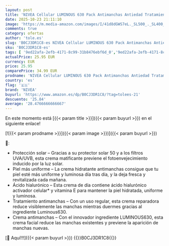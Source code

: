 ```yaml
---
layout: post
title: 'NIVEA Cellular LUMINOUS 630 Pack Antimanchas Antiedad Tratamiento Avanzado  set de regalo con sérum facial  1 x 30 ml  y crema de día FP50  1 x 40 ml  para una piel uniforme y luminosa'
date: 2025-10-23 21:11:10
image: 'https://m.media-amazon.com/images/I/41d8dGWS7eL._SL500_._SL400_.jpg'
comments: true
category: ofertas
author: 'tole.es'
slug: 'B0CJ3DR1C8-es NIVEA Cellular LUMINOUS 630 Pack Antimanchas Antiedad...'
sku: 'B0CJ3DR1C8-es'
tags: [ '9ed22afa-2efb-4171-8c99-31b8476ebf6d_0','9ed22afa-2efb-4171-8c99-31b8476ebf6d_2201','9ed22afa-2efb-4171-8c99-31b8476ebf6d_5701','9ed22afa-2efb-4171-8c99-31b8476ebf6d_6601','Arborist Merchandising Root','Belleza','Cuidado de la piel','Los favoritos de los clientes: Belleza','Productos para el cuidado de la cara','Productos para el cuidado de la piel','Self Service','Sets de Regalo de Belleza','Special Features Stores','Top Brands Skin Moisturizer Selection','Tratamientos para manchas faciales','de','nivea','regalo','set','🇪🇸', ]
actualPrice: 25.95 EUR
currency: EUR
price: 25.95
comparePrice: 34.99 EUR
prodname: 'NIVEA Cellular LUMINOUS 630 Pack Antimanchas Antiedad Tratamiento Avanzado  set de regalo con sérum facial  1 x 30 ml  y crema de día FP50  1 x 40 ml  para una piel uniforme y luminosa'
country: 'es'
flag: '🇪🇸'
brand: 'NIVEA'
buyurl: 'https://www.amazon.es/dp/B0CJ3DR1C8/?tag=tolees-21'
descuento: '25.84'
average: '28.4766666666667'
---
```


En este momento está [{{< param title >}}]({{< param buyurl >}}) en el siguiente enlace!

[![{{< param prodname >}}]({{< param image >}})]({{< param buyurl >}})

🔎:

- Protección solar – Gracias a su protector solar 50 y a los filtros UVA/UVB, esta crema matificante previene el fotoenvejecimiento inducido por la luz solar.
- Piel más uniforme – La crema hidratante antimanchas consigue que tu piel esté más uniforme y luminosa día tras día, y la deja fresca y revitalizada cada mañana.
- Ácido hialurónico – Esta crema de día contiene ácido hialurónico activador celular* y vitamina E para mantener la piel hidratada, uniforme y luminosa.
- Tratamiento antimanchas – Con un uso regular, esta crema reparadora reduce visiblemente las manchas mientras duermes gracias al ingrediente Luminous630.
- Crema antimanchas – Con el innovador ingrediente LUMINOUS630, esta crema facial reduce las manchas existentes y previene la aparición de manchas nuevas.

[🛒 Aquí!!!]({{< param buyurl >}})
{{<world>}}B0CJ3DR1C8{{</world>}}
